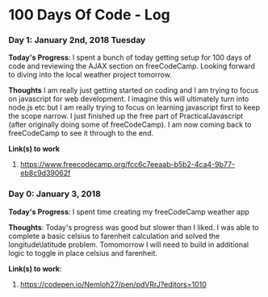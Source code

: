# 100 Days Of Code - Log

<!--

### Day 0: January X, 2018 ###

**Today's Progress**: 

**Thoughts**: 

**Link(s) to work**:
1. 
-->


### Day 1: January 2nd, 2018 Tuesday

**Today's Progress**: I spent a bunch of today getting setup for 100 days of code and reviewing the AJAX section on freeCodeCamp.  Looking forward to diving into the local weather project tomorrow.

**Thoughts** I am really just getting started on coding and I am trying to focus on javascript for web development. I imagine this will ultimately turn into node.js etc but I am really trying to focus on learning javascript first to keep the scope narrow.  I just finished up the free part of PracticalJavascript (after originally doing some of freeCodeCamp).  I am now coming back to freeCodeCamp to see it through to the end.

**Link(s) to work**
1. https://www.freecodecamp.org/fcc6c7eeaab-b5b2-4ca4-9b77-eb8c9d39062f

### Day 0: January 3, 2018 ###

**Today's Progress**: I spent time creating my freeCodeCamp weather app

**Thoughts**: Today's progress was good but slower than I liked.  I was able to complete a basic celsius to farenheit calculation and solved the longitude\latitude problem.  Tomomorrow I will need to build in additional logic to toggle in place celsius and farenheit.

**Link(s) to work**:
1. https://codepen.io/Nemloh27/pen/pdVRrJ?editors=1010